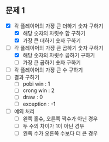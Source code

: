 ## 문제 1
- [x] 각 플레이어의 가장 큰 더하기 숫자 구하기
  - [x] 해당 숫자의 자릿수 합 구하기
  - [x] 가장 큰 더하기 숫자 구하기

- [ ] 각 플레이어의 가장 큰 곱하기 숫자 구하기
  - [x] 해당 숫자의 자릿수 곱하기 구하기
  - [ ] 가장 큰 곱하기 숫자 구하기

- [ ] 각 플레이어의 가장 큰 수 구하기
- [ ] 결과 구하기
  - [ ] pobi win : 1
  - [ ] crong win : 2
  - [ ] draw : 0
  - [ ] exception : -1

- [ ] 예외 처리
  - [ ] 왼쪽 홀수, 오른쪽 짝수가 아닌 경우
  - [ ] 두 수의 차이가 1이 아닌 경우
  - [ ] 왼쪽 수가 오른쪽 수보다 더 큰 경우